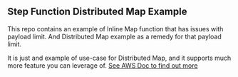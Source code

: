 ## Step Function Distributed Map Example

This repo contains an example of Inline Map function that has issues with payload limit. And Distributed Map example as a remedy for that payload limit.


It is just and example of use-case for Distributed Map, and it supports much more feature you can leverage of.
[See AWS Doc to find out more](https://docs.aws.amazon.com/step-functions/latest/dg/concepts-asl-use-map-state-distributed.html)
